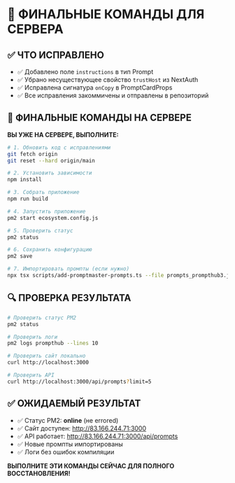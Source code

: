 # 🚀 ФИНАЛЬНЫЕ КОМАНДЫ ДЛЯ СЕРВЕРА

## ✅ ЧТО ИСПРАВЛЕНО
- ✅ Добавлено поле `instructions` в тип Prompt
- ✅ Убрано несуществующее свойство `trustHost` из NextAuth
- ✅ Исправлена сигнатура `onCopy` в PromptCardProps
- ✅ Все исправления закоммичены и отправлены в репозиторий

## 🎯 ФИНАЛЬНЫЕ КОМАНДЫ НА СЕРВЕРЕ

**ВЫ УЖЕ НА СЕРВЕРЕ, ВЫПОЛНИТЕ:**

```bash
# 1. Обновить код с исправлениями
git fetch origin
git reset --hard origin/main

# 2. Установить зависимости
npm install

# 3. Собрать приложение
npm run build

# 4. Запустить приложение
pm2 start ecosystem.config.js

# 5. Проверить статус
pm2 status

# 6. Сохранить конфигурацию
pm2 save

# 7. Импортировать промпты (если нужно)
npx tsx scripts/add-promptmaster-prompts.ts --file prompts_prompthub3.json
```

## 🔍 ПРОВЕРКА РЕЗУЛЬТАТА

```bash
# Проверить статус PM2
pm2 status

# Проверить логи
pm2 logs prompthub --lines 10

# Проверить сайт локально
curl http://localhost:3000

# Проверить API
curl http://localhost:3000/api/prompts?limit=5
```

## ✅ ОЖИДАЕМЫЙ РЕЗУЛЬТАТ
- ✅ Статус PM2: **online** (не errored)
- ✅ Сайт доступен: http://83.166.244.71:3000
- ✅ API работает: http://83.166.244.71:3000/api/prompts
- ✅ Новые промпты импортированы
- ✅ Логи без ошибок компиляции

**ВЫПОЛНИТЕ ЭТИ КОМАНДЫ СЕЙЧАС ДЛЯ ПОЛНОГО ВОССТАНОВЛЕНИЯ!**
